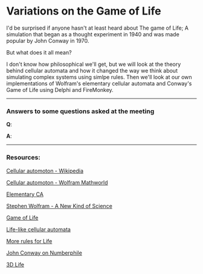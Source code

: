 # Variations on the Game of Life

I'd be surprised if anyone hasn't at least heard about The game of Life; A simulation that began as a thought experiment in 1940 and was made popular by John Conway in 1970.

But what does it all mean?

I don't know how philosophical we'll get, but we will look at the theory behind cellular automata and how it changed the way we think about simulating complex systems using simlpe rules. Then we'll look at our own implementations of Wolfram's elementary cellular automata and Conway's Game of Life using Delphi and FireMonkey.

---

### Answers to some questions asked at the meeting

**Q**: 

**A**: 

---

### Resources:
[Cellular automoton - Wikipedia](https://en.wikipedia.org/wiki/Cellular_automaton)

[Cellular automoton - Wolfram Mathworld](http://mathworld.wolfram.com/CellularAutomaton.html)

[Elementary CA](http://mathworld.wolfram.com/ElementaryCellularAutomaton.html)

[Stephen Wolfram - A New Kind of Science](https://www.youtube.com/watch?v=_eC14GonZnU)

[Game of Life](https://en.wikipedia.org/wiki/Conway%27s_Game_of_Life)

[Life-like cellular automata](https://en.wikipedia.org/wiki/Life-like_cellular_automaton)

[More rules for Life](http://psoup.math.wisc.edu/mcell/rullex_life.html)

[John Conway on Numberphile](https://www.youtube.com/watch?v=E8kUJL04ELA&list=PLt5AfwLFPxWIL8XA1npoNAHseS-j1y-7V)

[3D Life](https://en.wikipedia.org/wiki/3D_Life)
